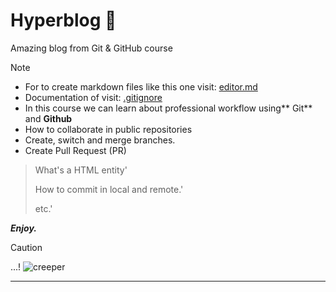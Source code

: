 # Hyperblog 🧨
Amazing blog from Git &amp; GitHub course

>[!NOTE]
>>
- For to create markdown files like this one visit: [editor.md](http://pandao.github.io/editor.md/en.html "editor.md")
- Documentation of visit: [.gitignore](http://git-scm.com/docs/gitignore ".gitignore")
- In this course we can learn about professional workflow using** Git** and **Github**
- How to collaborate in public repositories
- Create, switch and merge branches.
- Create Pull Request (PR)

> What's a HTML entity'
> 
> How to commit in local and remote.'
> 
> etc.'

***Enjoy.***
>[!CAUTION]
> ...!
![creeper](https://i.imgur.com/Ju1G3D2.png "creeper")

------------
